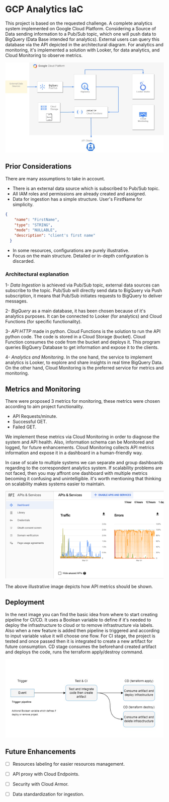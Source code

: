 # GCP Analytics IaC

This project is based on the requested challenge. A complete analytics system implemented on Google Cloud Platform. Considering a Source of Data sending information to a Pub/Sub topic, which one will push data to BigQuery (Data Base intended for analytics). External users can query this database via the API depicted in the architectural diagram. For analytics and monitoring, it's implemented a solution with Looker, for data analytics, and Cloud Monitoring to observe metrics.


![Architectural Diagram](/images/architecture.jpg)


## Prior Considerations

There are many assumptions to take in account.

- There is an external data source which is subscribed to Pub/Sub topic.
- All IAM roles and permissions are already created and assigned.
- Data for ingestion has a simple structure. User's FirstName for simplicity.

```json
{
    "name": "FirstName",
    "type": "STRING",
    "mode": "NULLABLE",
    "description": "client's first name"
  }
```
- In some resources, configurations are purely illustrative.
- Focus on the main structure. Detailed or in-depth configuration is discarded.


### Architectural explanation

1- *Data Ingestion* is achieved via Pub/Sub topic, external data sources can subscribe to the topic. Pub/Sub will directly send data to BigQuery via Push subscription, it means that Pub/Sub initiates requests to BigQuery to deliver messages.

2- *BigQuery* as a main database, it has been chosen because of it's analytics purposes. It can be connected to Looker (for analytics) and Cloud Functions (for specific functionality). 

3- *API HTTP* made in python. Cloud Functions is the solution to run the API python code. The code is stored in a Cloud Storage (bucket). Cloud Function consumes the code from the bucket and deploys it. This program queries BigQuery Database to get information and expose it to the clients.

4- *Analytics and Monitoring*. In the one hand, the service to implement analytics is Looker, to explore and share insights in real time BigQuery Data. On the other hand, Cloud Monitoring is the preferred service for metrics and monitoring.



## Metrics and Monitoring

There were proposed 3 metrics for monitoring, these metrics were chosen according to aim project functionality.

- API Requests/minute.
- Successful GET.
- Failed GET.

We implement these metrics via Cloud Monitoring in order to diagnose the system and API health. Also, information schema can be Monitored and logged, for future enhancements. Cloud Monitoring collects API metrics information and  expose it in a dashboard in a human-friendly way.

In case of scale to multiple systems we can separate and group dashboards regarding to the correspondent analytics system. If scalability problems are not faced, then you may affront one dashboard with multiple metrics becoming it confusing and unintelligible. it's worth mentioning that thinking on scalability makes systems easier to maintain.

![Illustrative chart](/images/monitoringdashboard.png)


The above illustrative image depicts how API metrics should be shown.


## Deployment

In the next image you can find the basic idea from where to start creating pipeline for CI/CD. It uses a Boolean variable to define if it's needed to deploy the infrastructure to cloud or to remove infrastructure via labels. Also when a new feature is added then pipeline is triggered and according to input variable value it will choose one flow. For CI stage, the project is tested and once passed then it is integrated to create a new artifact for future consumption. CD stage consumes the beforehand created artifact and deploys the code, runs the terraform apply/destroy command.

![Pipeline design](/images/pipelinediagram.jpg)

## Future Enhancements

 - [ ] Resources labeling for easier resources management.
 - [ ] API proxy with Cloud Endpoints.
 - [ ] Security with Cloud Armor.
 - [ ] Data standardization for ingestion.

